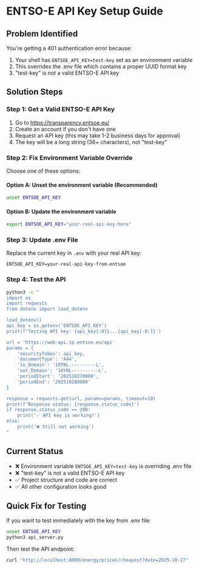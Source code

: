 # ENTSO-E API Key Setup Guide

## Problem Identified

You're getting a 401 authentication error because:

1. Your shell has `ENTSOE_API_KEY=test-key` set as an environment variable
2. This overrides the .env file which contains a proper UUID format key
3. "test-key" is not a valid ENTSO-E API key

## Solution Steps

### Step 1: Get a Valid ENTSO-E API Key

1. Go to https://transparency.entsoe.eu/
2. Create an account if you don't have one
3. Request an API key (this may take 1-2 business days for approval)
4. The key will be a long string (36+ characters), not "test-key"

### Step 2: Fix Environment Variable Override

Choose one of these options:

#### Option A: Unset the environment variable (Recommended)

```bash
unset ENTSOE_API_KEY
```

#### Option B: Update the environment variable

```bash
export ENTSOE_API_KEY="your-real-api-key-here"
```

### Step 3: Update .env File

Replace the current key in `.env` with your real API key:

```
ENTSOE_API_KEY=your-real-api-key-from-entsoe
```

### Step 4: Test the API

```bash
python3 -c "
import os
import requests
from dotenv import load_dotenv

load_dotenv()
api_key = os.getenv('ENTSOE_API_KEY')
print(f'Testing API key: {api_key[:8]}...{api_key[-8:]}')

url = 'https://web-api.tp.entsoe.eu/api'
params = {
    'securityToken': api_key,
    'documentType': 'A44',
    'in_Domain': '10YNL----------L',
    'out_Domain': '10YNL----------L',
    'periodStart': '202510270000',
    'periodEnd': '202510280000'
}

response = requests.get(url, params=params, timeout=10)
print(f'Response status: {response.status_code}')
if response.status_code == 200:
    print('✅ API key is working!')
else:
    print('❌ Still not working')
"
```

## Current Status

- ❌ Environment variable `ENTSOE_API_KEY=test-key` is overriding .env file
- ❌ "test-key" is not a valid ENTSO-E API key
- ✅ Project structure and code are correct
- ✅ All other configuration looks good

## Quick Fix for Testing

If you want to test immediately with the key from .env file:

```bash
unset ENTSOE_API_KEY
python3 api_server.py
```

Then test the API endpoint:

```bash
curl "http://localhost:8000/energy/prices/cheapest?date=2025-10-27"
```
